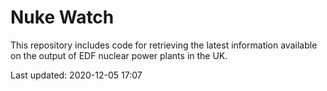 # Nuke Watch

This repository includes code for retrieving the latest information available on the output of EDF nuclear power plants in the UK.

Last updated: 2020-12-05 17:07